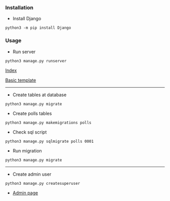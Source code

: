 ### Installation 

* Install Django
```
python3 -m pip install Django
```

### Usage

* Run server
```
python3 manage.py runserver
```
[Index](http://localhost:8000/)

[Basic template](http://localhost:8000/polls)

---


* Create tables at database
```
python3 manage.py migrate
```

* Create polls tables
```
python3 manage.py makemigrations polls
```

* Check sql script
```
python3 manage.py sqlmigrate polls 0001
```

* Run migration
```
python3 manage.py migrate
```
---

* Create admin user
```
python3 manage.py createsuperuser
```

* [Admin page](http://localhost:8000/admin)
